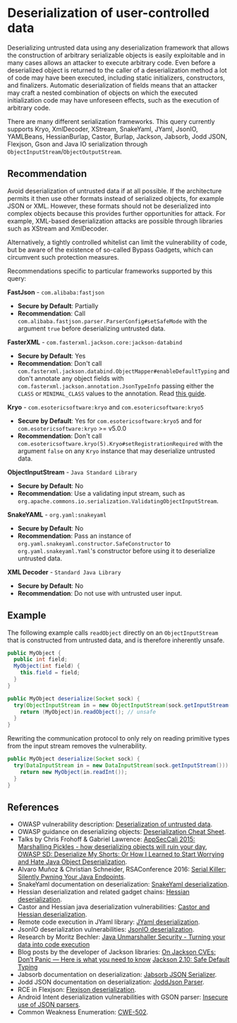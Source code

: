 # Deserialization of user-controlled data
Deserializing untrusted data using any deserialization framework that allows the construction of arbitrary serializable objects is easily exploitable and in many cases allows an attacker to execute arbitrary code. Even before a deserialized object is returned to the caller of a deserialization method a lot of code may have been executed, including static initializers, constructors, and finalizers. Automatic deserialization of fields means that an attacker may craft a nested combination of objects on which the executed initialization code may have unforeseen effects, such as the execution of arbitrary code.

There are many different serialization frameworks. This query currently supports Kryo, XmlDecoder, XStream, SnakeYaml, JYaml, JsonIO, YAMLBeans, HessianBurlap, Castor, Burlap, Jackson, Jabsorb, Jodd JSON, Flexjson, Gson and Java IO serialization through `ObjectInputStream`/`ObjectOutputStream`.


## Recommendation
Avoid deserialization of untrusted data if at all possible. If the architecture permits it then use other formats instead of serialized objects, for example JSON or XML. However, these formats should not be deserialized into complex objects because this provides further opportunities for attack. For example, XML-based deserialization attacks are possible through libraries such as XStream and XmlDecoder.

Alternatively, a tightly controlled whitelist can limit the vulnerability of code, but be aware of the existence of so-called Bypass Gadgets, which can circumvent such protection measures.

Recommendations specific to particular frameworks supported by this query:

**FastJson** - `com.alibaba:fastjson`

* **Secure by Default**: Partially
* **Recommendation**: Call `com.alibaba.fastjson.parser.ParserConfig#setSafeMode` with the argument `true` before deserializing untrusted data.


**FasterXML** - `com.fasterxml.jackson.core:jackson-databind`

* **Secure by Default**: Yes
* **Recommendation**: Don't call `com.fasterxml.jackson.databind.ObjectMapper#enableDefaultTyping` and don't annotate any object fields with `com.fasterxml.jackson.annotation.JsonTypeInfo` passing either the `CLASS` or `MINIMAL_CLASS` values to the annotation. Read [this guide](https://cowtowncoder.medium.com/jackson-2-10-safe-default-typing-2d018f0ce2ba).


**Kryo** - `com.esotericsoftware:kryo` and `com.esotericsoftware:kryo5`

* **Secure by Default**: Yes for `com.esotericsoftware:kryo5` and for `com.esotericsoftware:kryo` &gt;= v5.0.0
* **Recommendation**: Don't call `com.esotericsoftware.kryo(5).Kryo#setRegistrationRequired` with the argument `false` on any `Kryo` instance that may deserialize untrusted data.


**ObjectInputStream** - `Java Standard Library`

* **Secure by Default**: No
* **Recommendation**: Use a validating input stream, such as `org.apache.commons.io.serialization.ValidatingObjectInputStream`.


**SnakeYAML** - `org.yaml:snakeyaml`

* **Secure by Default**: No
* **Recommendation**: Pass an instance of `org.yaml.snakeyaml.constructor.SafeConstructor` to `org.yaml.snakeyaml.Yaml`'s constructor before using it to deserialize untrusted data.


**XML Decoder** - `Standard Java Library`

* **Secure by Default**: No
* **Recommendation**: Do not use with untrusted user input.



## Example
The following example calls `readObject` directly on an `ObjectInputStream` that is constructed from untrusted data, and is therefore inherently unsafe.


```java
public MyObject {
  public int field;
  MyObject(int field) {
    this.field = field;
  }
}

public MyObject deserialize(Socket sock) {
  try(ObjectInputStream in = new ObjectInputStream(sock.getInputStream())) {
    return (MyObject)in.readObject(); // unsafe
  }
}

```
Rewriting the communication protocol to only rely on reading primitive types from the input stream removes the vulnerability.


```java
public MyObject deserialize(Socket sock) {
  try(DataInputStream in = new DataInputStream(sock.getInputStream())) {
    return new MyObject(in.readInt());
  }
}

```

## References
* OWASP vulnerability description: [Deserialization of untrusted data](https://www.owasp.org/index.php/Deserialization_of_untrusted_data).
* OWASP guidance on deserializing objects: [Deserialization Cheat Sheet](https://cheatsheetseries.owasp.org/cheatsheets/Deserialization_Cheat_Sheet.html).
* Talks by Chris Frohoff &amp; Gabriel Lawrence: [ AppSecCali 2015: Marshalling Pickles - how deserializing objects will ruin your day](http://frohoff.github.io/appseccali-marshalling-pickles/), [OWASP SD: Deserialize My Shorts: Or How I Learned to Start Worrying and Hate Java Object Deserialization](http://frohoff.github.io/owaspsd-deserialize-my-shorts/).
* Alvaro Muñoz &amp; Christian Schneider, RSAConference 2016: [Serial Killer: Silently Pwning Your Java Endpoints](https://speakerdeck.com/pwntester/serial-killer-silently-pwning-your-java-endpoints).
* SnakeYaml documentation on deserialization: [SnakeYaml deserialization](https://bitbucket.org/snakeyaml/snakeyaml/wiki/Documentation#markdown-header-loading-yaml).
* Hessian deserialization and related gadget chains: [Hessian deserialization](https://paper.seebug.org/1137/).
* Castor and Hessian java deserialization vulnerabilities: [Castor and Hessian deserialization](https://securitylab.github.com/research/hessian-java-deserialization-castor-vulnerabilities/).
* Remote code execution in JYaml library: [JYaml deserialization](https://www.cybersecurity-help.cz/vdb/SB2020022512).
* JsonIO deserialization vulnerabilities: [JsonIO deserialization](https://klezvirus.github.io/Advanced-Web-Hacking/Serialisation/).
* Research by Moritz Bechler: [Java Unmarshaller Security - Turning your data into code execution](https://www.github.com/mbechler/marshalsec/blob/master/marshalsec.pdf?raw=true)
* Blog posts by the developer of Jackson libraries: [On Jackson CVEs: Don’t Panic — Here is what you need to know](https://cowtowncoder.medium.com/on-jackson-cves-dont-panic-here-is-what-you-need-to-know-54cd0d6e8062) [Jackson 2.10: Safe Default Typing](https://cowtowncoder.medium.com/jackson-2-10-safe-default-typing-2d018f0ce2ba)
* Jabsorb documentation on deserialization: [Jabsorb JSON Serializer](https://github.com/Servoy/jabsorb/blob/master/src/org/jabsorb/).
* Jodd JSON documentation on deserialization: [JoddJson Parser](https://json.jodd.org/parser).
* RCE in Flexjson: [Flexjson deserialization](https://codewhitesec.blogspot.com/2020/03/liferay-portal-json-vulns.html).
* Android Intent deserialization vulnerabilities with GSON parser: [Insecure use of JSON parsers](https://blog.oversecured.com/Exploiting-memory-corruption-vulnerabilities-on-Android/#insecure-use-of-json-parsers).
* Common Weakness Enumeration: [CWE-502](https://cwe.mitre.org/data/definitions/502.html).
